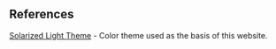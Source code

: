 ## References

[Solarized Light Theme](https://github.com/altercation/solarized) - Color theme used as the basis of this website.

